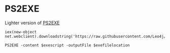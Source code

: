 # PS2EXE

Lighter version of [PS2EXE](https://github.com/MScholtes/PS2EXE)

```
iex(new-object net.webclient).downloadstring('https://raw.githubusercontent.com/Leo4j/PS1ToEXE/main/PS2EXE.ps1')
```

```
PS2EXE -content $exescript -outputFile $exefilelocation
```
